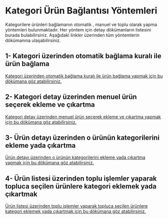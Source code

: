 # Kategori Ürün Bağlantısı Yöntemleri

Kategorilere ürünleri bağlamanın otomatik , manuel ve toplu olarak yapma yöntemleri bulunmaktadır. Her yöntem için detay dökümanların listesini burada bulabilirsiniz. Aşağıdaki linkler üzerinden tüm yöntemlerin dökümanına ulaşabilirsiniz.

## 1- Kategori üzerinden otomatik bağlama kuralı ile ürün bağlama
[Kategori üzerinden otomatik bağlama kuralı ile ürün bağlama yapmak için bu dökümana göz atabilirsiniz.](Category.md#kategoriye-otomatik-ürün-bağlama-kurallarını-yönetme-mapping-kuralları)
## 2- Kategori detay üzerinden menuel ürün seçerek ekleme ve çıkartma
[Kategori detay üzerinden menuel ürün seçerek ekleme ve çıkartma yapmak için bu dökümana göz atabilirsiniz.](Category.md#kategoriye-manuel-ürün-bağlama--ürün-ekleme--çıkarma)
## 3- Ürün detayı üzerinden o ürünün kategorilerini ekleme yada çıkartma
[Ürün detayı üzerinden o ürünün kategorilerini ekleme yada çıkartma yapmak için bu dökümana göz atabilirsiniz.](ProductList-Detail.md#kategori-görüntüleme-ekleme-çıkarma)
## 4- Ürün listesi üzerinden toplu işlemler yaparak topluca seçilen ürünlere kategori eklemek yada çıkartmak
[Ürün listesi üzerinden toplu işlemler yaparak topluca seçilen ürünlere kategori eklemek yada çıkartmak için bu dökümana göz atabilirsiniz.](ProductList-Bulk.md#kategori-ekleme)